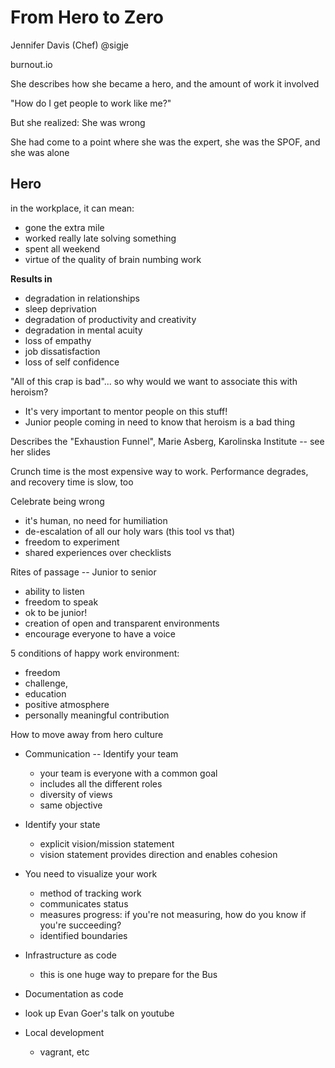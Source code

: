 # From Hero to Zero

Jennifer Davis (Chef) @sigje

burnout.io

She describes how she became a hero, and the amount of work it involved

"How do I get people to work like me?"

But she realized: She was wrong

She had come to a point where she was the expert, she was the SPOF, and she was alone

## Hero

in the workplace, it can mean:

 - gone the extra mile
 - worked really late solving something
 - spent all weekend
 - virtue of the quality of brain numbing work

**Results in**

 - degradation in relationships
 - sleep deprivation
 - degradation of productivity and creativity
 - degradation in mental acuity
 - loss of empathy
 - job dissatisfaction
 - loss of self confidence


 "All of this crap is bad"... so why would we want to associate this with heroism?

- It's very important to mentor people on this stuff!
- Junior people coming in need to know that heroism is a bad thing


Describes the "Exhaustion Funnel", Marie Asberg, Karolinska Institute -- see her slides


Crunch time is the most expensive way to work. Performance degrades, and recovery time is slow, too

Celebrate being wrong

 - it's human, no need for humiliation
 - de-escalation of all our holy wars (this tool vs that)
 - freedom to experiment
 - shared experiences over checklists

Rites of passage -- Junior to senior

 - ability to listen
 - freedom to speak
 - ok to be junior!
 - creation of open and transparent environments
 - encourage everyone to have a voice



5 conditions of happy work environment:

- freedom
- challenge,
- education
- positive atmosphere
- personally meaningful contribution


How to move away from hero culture

- Communication -- Identify your team
  - your team is everyone with a common goal
  - includes all the different roles
  - diversity of views
  - same objective

- Identify your state

  - explicit vision/mission statement
  - vision statement provides direction and enables cohesion

- You need to visualize your work

  - method of tracking work
  - communicates status
  - measures progress: if you're not measuring, how do you know if you're succeeding?
  - identified boundaries

- Infrastructure as code

  - this is one huge way to prepare for the Bus

- Documentation as code

 - look up Evan Goer's talk on youtube

- Local development

  - vagrant, etc